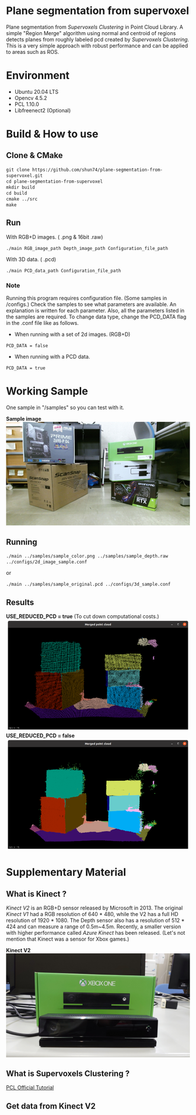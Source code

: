 # Plane segmentation from supervoxel
Plane segmentation from  *Supervoxels Clustering* in Point Cloud Library.
A simple "Region Merge" algorithm using normal and centroid of regions detects planes from roughly labeled pcd created by *Supervoxels Clustering*. This is a very simple approach with robust performance and can be applied to areas such as ROS.

# Environment

* Ubuntu 20.04 LTS
* Opencv 4.5.2
* PCL 1.10.0
* Libfreenect2 (Optional)

# Build & How to use

## Clone & CMake

```
git clone https://github.com/shun74/plane-segmentation-from-supervoxel.git
cd plane-segmentation-from-supervoxel
mkdir build
cd build
cmake ../src
make
```

## Run
With RGB+D images. ( .png & 16bit .raw)
```
./main RGB_image_path Depth_image_path Configuration_file_path
```

With 3D data. ( .pcd)
```
./main PCD_data_path Configuration_file_path
```

### **Note**

Running this program requires configuration file. (Some samples in /configs.) Check the samples to see what parameters are available. An explanation is written for each parameter. Also, all the parameters listed in the samples are required. To change data type, change the PCD_DATA flag in the .conf file like as follows.

- When running with a set of 2d images. (RGB+D)
```
PCD_DATA = false
```
- When running with a PCD data.
```
PCD_DATA = true
```

# Working Sample

One sample in "/samples" so you can test with it.

**Sample image**
![RGB sample image](./samples/sample_color.png "RGB sample image")

## Running

```
./main ../samples/sample_color.png ../samples/sample_depth.raw ../configs/2d_image_sample.conf
```
or
```
./main ../samples/sample_original.pcd ../configs/3d_sample.conf
```

## Results
**USE_REDUCED_PCD = true** (To cut down computational costs.)
![Sparse pcd sample](./images/working_sample1.png "sparse sample")
**USE_REDUCED_PCD = false**
![Dense pcd sample](./images/working_sample2.png "dense sample")

# Supplementary Material
## What is Kinect ?

*Kinect V2* is an RGB+D sensor released by Microsoft in 2013. The original *Kinect V1* had a RGB resolution of 640 * 480, while the V2 has a full HD resolution of 1920 * 1080. The Depth sensor also has a resolution of 512 * 424 and can measure a range of 0.5m~4.5m. Recently, a smaller version with higher performance called *Azure Kinect* has been released. (Let's not mention that Kinect was a sensor for Xbox games.)

**Kinect V2**
![Kinect V2](./images/kinect_v2.jpg "kinect v2")

## What is Supervoxels Clustering ?

[PCL Official Tutorial](https://pcl.readthedocs.io/projects/tutorials/en/latest/supervoxel_clustering.html)

## Get data from Kinect V2
